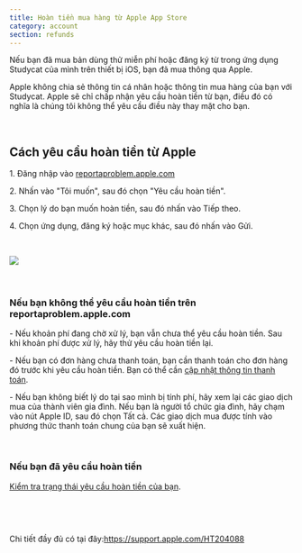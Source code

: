 ```yaml
---
title: Hoàn tiền mua hàng từ Apple App Store
category: account
section: refunds
---
```

Nếu bạn đã mua bản dùng thử miễn phí hoặc đăng ký từ trong ứng dụng Studycat của mình trên thiết bị iOS, bạn đã mua thông qua Apple.

Apple không chia sẻ thông tin cá nhân hoặc thông tin mua hàng của bạn với Studycat. Apple sẽ chỉ chấp nhận yêu cầu hoàn tiền từ bạn, điều đó có nghĩa là chúng tôi không thể yêu cầu điều này thay mặt cho bạn.

 

## Cách yêu cầu hoàn tiền từ Apple

1\. Đăng nhập vào [reportaproblem.apple.com](https://reportaproblem.apple.com/)

2\. Nhấn vào "Tôi muốn", sau đó chọn "Yêu cầu hoàn tiền".

3\. Chọn lý do bạn muốn hoàn tiền, sau đó nhấn vào Tiếp theo.

4\. Chọn ứng dụng, đăng ký hoặc mục khác, sau đó nhấn vào Gửi.

 

​![](/attachments/token/EIRFxjZzzik6OVcPJeEE4MFaP/?name=ios14-iphone-12-pro-safari-report-a-problem.png)​

 

### Nếu bạn không thể yêu cầu hoàn tiền trên reportaproblem.apple.com

\- Nếu khoản phí đang chờ xử lý, bạn vẫn chưa thể yêu cầu hoàn tiền. Sau khi khoản phí được xử lý, hãy thử yêu cầu hoàn tiền lại.

\- Nếu bạn có đơn hàng chưa thanh toán, bạn cần thanh toán cho đơn hàng đó trước khi yêu cầu hoàn tiền. Bạn có thể cần [cập nhật thông tin thanh toán](https://support.apple.com/kb/HT201266).

\- Nếu bạn không biết lý do tại sao mình bị tính phí, hãy xem lại các giao dịch mua của thành viên gia đình. Nếu bạn là người tổ chức gia đình, hãy chạm vào nút Apple ID, sau đó chọn Tất cả. Các giao dịch mua được tính vào phương thức thanh toán chung của bạn sẽ xuất hiện.

 

### Nếu bạn đã yêu cầu hoàn tiền

[Kiểm tra trạng thái yêu cầu hoàn tiền của bạn](https://support.apple.com/kb/HT210904).

 

 

Chi tiết đầy đủ có tại đây:<https://support.apple.com/HT204088>